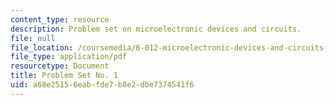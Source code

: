 ```yaml
---
content_type: resource
description: Problem set on microelectronic devices and circuits.
file: null
file_location: /coursemedia/6-012-microelectronic-devices-and-circuits-fall-2009/a68e25156eabfde7b8e2dbe7374541f6_MIT6_012F09_assn01.pdf
file_type: application/pdf
resourcetype: Document
title: Problem Set No. 1
uid: a68e2515-6eab-fde7-b8e2-dbe7374541f6
---
```

